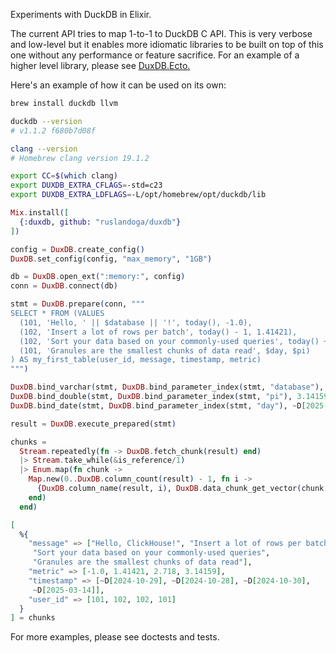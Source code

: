 Experiments with DuckDB in Elixir.

The current API tries to map 1-to-1 to DuckDB C API. This is very verbose and low-level but it enables more idiomatic libraries to be built on top of this one without any performance or feature sacrifice. For an example of a higher level library, please see [DuxDB.Ecto.](https://github.com/ruslandoga/duxdb_ecto)

Here's an example of how it can be used on its own:

```sh
brew install duckdb llvm

duckdb --version
# v1.1.2 f680b7d08f

clang --version
# Homebrew clang version 19.1.2

export CC=$(which clang)
export DUXDB_EXTRA_CFLAGS=-std=c23
export DUXDB_EXTRA_LDFLAGS=-L/opt/homebrew/opt/duckdb/lib
```

```elixir
Mix.install([
  {:duxdb, github: "ruslandoga/duxdb"}
])

config = DuxDB.create_config()
DuxDB.set_config(config, "max_memory", "1GB")

db = DuxDB.open_ext(":memory:", config)
conn = DuxDB.connect(db)

stmt = DuxDB.prepare(conn, """
SELECT * FROM (VALUES
  (101, 'Hello, ' || $database || '!', today(), -1.0),
  (102, 'Insert a lot of rows per batch', today() - 1, 1.41421),
  (102, 'Sort your data based on your commonly-used queries', today() + 1, 2.718),
  (101, 'Granules are the smallest chunks of data read', $day, $pi)
) AS my_first_table(user_id, message, timestamp, metric)
""")

DuxDB.bind_varchar(stmt, DuxDB.bind_parameter_index(stmt, "database"), "ClickHouse")
DuxDB.bind_double(stmt, DuxDB.bind_parameter_index(stmt, "pi"), 3.14159)
DuxDB.bind_date(stmt, DuxDB.bind_parameter_index(stmt, "day"), ~D[2025-03-14])

result = DuxDB.execute_prepared(stmt)

chunks =
  Stream.repeatedly(fn -> DuxDB.fetch_chunk(result) end)
  |> Stream.take_while(&is_reference/1)
  |> Enum.map(fn chunk ->
    Map.new(0..DuxDB.column_count(result) - 1, fn i ->
      {DuxDB.column_name(result, i), DuxDB.data_chunk_get_vector(chunk, i)}
    end)
  end)

[
  %{
    "message" => ["Hello, ClickHouse!", "Insert a lot of rows per batch",
     "Sort your data based on your commonly-used queries",
     "Granules are the smallest chunks of data read"],
    "metric" => [-1.0, 1.41421, 2.718, 3.14159],
    "timestamp" => [~D[2024-10-29], ~D[2024-10-28], ~D[2024-10-30],
     ~D[2025-03-14]],
    "user_id" => [101, 102, 102, 101]
  }
] = chunks
```

For more examples, please see doctests and tests.
